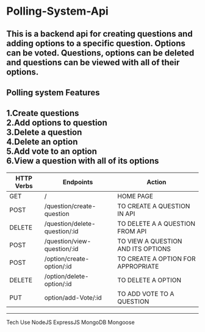 # Polling-System-Api
This is a backend api for creating questions and adding options to a specific question. Options can be voted. Questions, options can be deleted and questions can be viewed with all of their options.
-------------------------------------------------------------------------------------------------------------------------------------------------------------------------------------------
Polling system Features <br>
-------------------------------------------------------------------------------------------------------------------------------------------------------------------------------------------
1.Create questions <br>
2.Add options to question <br>
3.Delete a question <br>
4.Delete an option <br>
5.Add vote to an option <br>
6.View a question with all of its options <br>
-------------------------------------------------------------------------------------------------------------------------------------------------------------------------------------------
| HTTP Verbs | Endpoints |  Action|
| ------------- | ------------- | ------------- |
| GET  | /  | HOME PAGE | 
| POST  | /question/create-question  | TO CREATE A QUESTION IN API |
| DELETE  | /question/delete-question/:id  | TO DELETE A A QUESTION FROM API |
| POST  | /question/view-question/:id  | TO VIEW A QUESTION AND ITS OPTIONS |
| POST  | /option/create-option/:id  | TO CREATE A OPTION FOR APPROPRIATE  |
| DELETE  | /option/delete-option/:id  | TO DELETE A OPTION | 
| PUT  | option/add-Vote/:id  | TO ADD VOTE TO A QUESTION | 
___________________________________________________________________________________________________________________________________________________________________________________________
Tech Use
NodeJS
ExpressJS
MongoDB
Mongoose 
